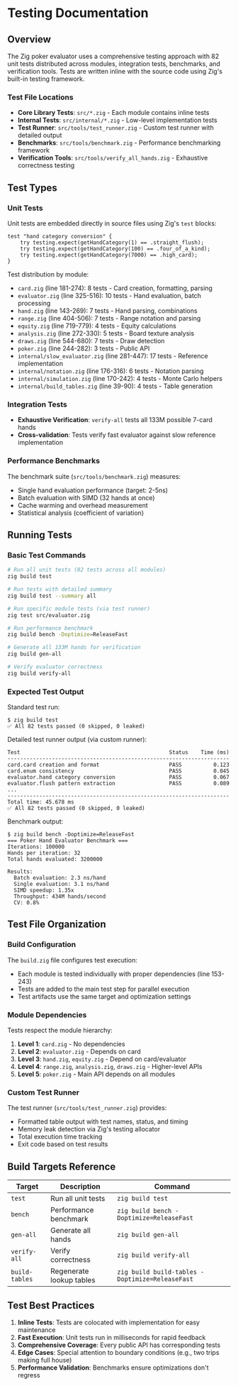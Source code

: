 <!-- Generated: 2025-01-09 10:45:30 UTC -->

# Testing Documentation

## Overview

The Zig poker evaluator uses a comprehensive testing approach with 82 unit tests distributed across modules, integration tests, benchmarks, and verification tools. Tests are written inline with the source code using Zig's built-in testing framework.

### Test File Locations

- **Core Library Tests**: `src/*.zig` - Each module contains inline tests
- **Internal Tests**: `src/internal/*.zig` - Low-level implementation tests
- **Test Runner**: `src/tools/test_runner.zig` - Custom test runner with detailed output
- **Benchmarks**: `src/tools/benchmark.zig` - Performance benchmarking framework
- **Verification Tools**: `src/tools/verify_all_hands.zig` - Exhaustive correctness testing

## Test Types

### Unit Tests
Unit tests are embedded directly in source files using Zig's `test` blocks:

```zig
test "hand category conversion" {
    try testing.expect(getHandCategory(1) == .straight_flush);
    try testing.expect(getHandCategory(100) == .four_of_a_kind);
    try testing.expect(getHandCategory(7000) == .high_card);
}
```

Test distribution by module:
- `card.zig` (line 181-274): 8 tests - Card creation, formatting, parsing
- `evaluator.zig` (line 325-516): 10 tests - Hand evaluation, batch processing
- `hand.zig` (line 143-269): 7 tests - Hand parsing, combinations
- `range.zig` (line 404-506): 7 tests - Range notation and parsing
- `equity.zig` (line 719-779): 4 tests - Equity calculations
- `analysis.zig` (line 272-330): 5 tests - Board texture analysis
- `draws.zig` (line 544-680): 7 tests - Draw detection
- `poker.zig` (line 244-282): 3 tests - Public API
- `internal/slow_evaluator.zig` (line 281-447): 17 tests - Reference implementation
- `internal/notation.zig` (line 176-316): 6 tests - Notation parsing
- `internal/simulation.zig` (line 170-242): 4 tests - Monte Carlo helpers
- `internal/build_tables.zig` (line 39-90): 4 tests - Table generation

### Integration Tests
- **Exhaustive Verification**: `verify-all` tests all 133M possible 7-card hands
- **Cross-validation**: Tests verify fast evaluator against slow reference implementation

### Performance Benchmarks
The benchmark suite (`src/tools/benchmark.zig`) measures:
- Single hand evaluation performance (target: 2-5ns)
- Batch evaluation with SIMD (32 hands at once)
- Cache warming and overhead measurement
- Statistical analysis (coefficient of variation)

## Running Tests

### Basic Test Commands

```bash
# Run all unit tests (82 tests across all modules)
zig build test

# Run tests with detailed summary
zig build test --summary all

# Run specific module tests (via test runner)
zig test src/evaluator.zig

# Run performance benchmark
zig build bench -Doptimize=ReleaseFast

# Generate all 133M hands for verification
zig build gen-all

# Verify evaluator correctness
zig build verify-all
```

### Expected Test Output

Standard test run:
```
$ zig build test
✅ All 82 tests passed (0 skipped, 0 leaked)
```

Detailed test runner output (via custom runner):
```
Test                                               Status    Time (ms)
----------------------------------------------------------------------
card.card creation and format                      PASS          0.123
card.enum consistency                              PASS          0.045
evaluator.hand category conversion                 PASS          0.067
evaluator.flush pattern extraction                 PASS          0.089
...
----------------------------------------------------------------------
Total time: 45.678 ms
✅ All 82 tests passed (0 skipped, 0 leaked)
```

Benchmark output:
```
$ zig build bench -Doptimize=ReleaseFast
=== Poker Hand Evaluator Benchmark ===
Iterations: 100000
Hands per iteration: 32
Total hands evaluated: 3200000

Results:
  Batch evaluation: 2.3 ns/hand
  Single evaluation: 3.1 ns/hand
  SIMD speedup: 1.35x
  Throughput: 434M hands/second
  CV: 0.8%
```

## Test File Organization

### Build Configuration
The `build.zig` file configures test execution:
- Each module is tested individually with proper dependencies (line 153-243)
- Tests are added to the main test step for parallel execution
- Test artifacts use the same target and optimization settings

### Module Dependencies
Tests respect the module hierarchy:
1. **Level 1**: `card.zig` - No dependencies
2. **Level 2**: `evaluator.zig` - Depends on card
3. **Level 3**: `hand.zig`, `equity.zig` - Depend on card/evaluator
4. **Level 4**: `range.zig`, `analysis.zig`, `draws.zig` - Higher-level APIs
5. **Level 5**: `poker.zig` - Main API depends on all modules

### Custom Test Runner
The test runner (`src/tools/test_runner.zig`) provides:
- Formatted table output with test names, status, and timing
- Memory leak detection via Zig's testing allocator
- Total execution time tracking
- Exit code based on test results

## Build Targets Reference

| Target | Description | Command |
|--------|-------------|---------|
| `test` | Run all unit tests | `zig build test` |
| `bench` | Performance benchmark | `zig build bench -Doptimize=ReleaseFast` |
| `gen-all` | Generate all hands | `zig build gen-all` |
| `verify-all` | Verify correctness | `zig build verify-all` |
| `build-tables` | Regenerate lookup tables | `zig build build-tables -Doptimize=ReleaseFast` |

## Test Best Practices

1. **Inline Tests**: Tests are colocated with implementation for easy maintenance
2. **Fast Execution**: Unit tests run in milliseconds for rapid feedback
3. **Comprehensive Coverage**: Every public API has corresponding tests
4. **Edge Cases**: Special attention to boundary conditions (e.g., two trips making full house)
5. **Performance Validation**: Benchmarks ensure optimizations don't regress
